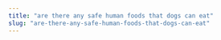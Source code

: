 ```yaml
---
title: "are there any safe human foods that dogs can eat"
slug: "are-there-any-safe-human-foods-that-dogs-can-eat"
---
```


